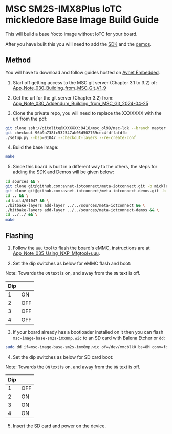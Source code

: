 # MSC SM2S-IMX8Plus IoTC mickledore Base Image Build Guide

This will build a base Yocto image without IoTC for your board.

After you have built this you will need to add the [SDK](../../IoTC-SDK/README.md) and the [demos](../../Demos/README.md).

## Method

You will have to download and follow guides hosted on [Avnet Embedded](https://embedded.avnet.com/product/msc-sm2s-imx8plus/#mechanical_data).

1. Start off getting access to the MSC git server (Chapter 3.1 to 3.2) of:  [App_Note_030_Building_from_MSC_Git_V1_9](https://embedded.avnet.com/?__wpdmlo=8955#)

2. Get the url for the git server (Chapter 3.2) from: [App_Note_030_Addendum_Building_from_MSC_Git_2024-04-25](https://embedded.avnet.com/?__wpdmlo=9219#)

3. Clone the private repo, you will need to replace the XXXXXXX with the url from the pdf:
```bash
git clone ssh://gitolite@XXXXXXX:9418/msc_ol99/msc-ldk --branch master && cd msc-ldk
git checkout 96b9a738fc532547ab05d502769cec4fdffafdfb
./setup.py --bsp=01047 --checkout-layers --re-create-conf
```

4. Build the base image:
```bash
make  
```

5. Since this board is built in a different way to the others, the steps for adding the SDK and Demos will be given below:
```bash
cd sources && \
git clone git@github.com:avnet-iotconnect/meta-iotconnect.git -b mickledore && \
git clone git@github.com:avnet-iotconnect/meta-iotconnect-demos.git -b mickledore && \
cd .. && \
cd build/01047 && \
./bitbake-layers add-layer ../../sources/meta-iotconnect && \
./bitbake-layers add-layer ../../sources/meta-iotconnect-demos && \
cd ../../ && \
make
```

## Flashing

1. Follow the `uuu` tool to flash the board's eMMC, instructions are at [App_Note_035_Using_NXP_Mfgtool+uuu](https://embedded.avnet.com/?__wpdmlo=8965#).

2. Set the dip switches as below for eMMC flash and boot:

Note: Towards the `ON` text is on, and away from the `ON` text is off.

| Dip |     |
|-----|-----|
| 1   | ON  |
| 2   | OFF |
| 3   | OFF |
| 4   | OFF |

3. If your board already has a bootloader installed on it then you can flash `msc-image-base-sm2s-imx8mp.wic` to an SD card with Balena Etcher or `dd`:
```bash
sudo dd if=msc-image-base-sm2s-imx8mp.wic of=/dev/mmcblk0 bs=8M conv=fdatasync status=progress
```

4. Set the dip switches as below for SD card boot:

Note: Towards the `ON` text is on, and away from the `ON` text is off.

| Dip |     |
|-----|-----|
| 1   | OFF |
| 2   | ON  |
| 3   | ON  |
| 4   | ON  |

5. Insert the SD card and power on the device.
